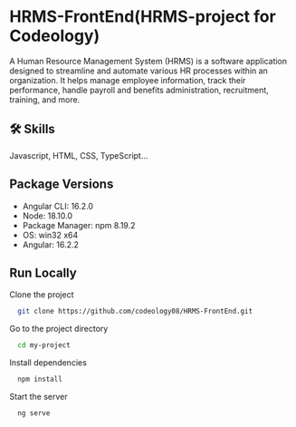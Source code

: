 # HRMS-FrontEnd(HRMS-project for Codeology)

A Human Resource Management System (HRMS) is a software application designed to streamline and automate various HR processes within an organization. It helps manage employee information, track their performance, handle payroll and benefits administration, recruitment, training, and more.

## 🛠 Skills

Javascript, HTML, CSS, TypeScript...

## Package Versions

- Angular CLI: 16.2.0
- Node: 18.10.0
- Package Manager: npm 8.19.2
- OS: win32 x64
- Angular: 16.2.2

## Run Locally

Clone the project

```bash
  git clone https://github.com/codeology08/HRMS-FrontEnd.git
```

Go to the project directory

```bash
  cd my-project
```

Install dependencies

```bash
  npm install
```

Start the server

```bash
  ng serve
```
